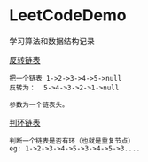 # LeetCodeDemo
学习算法和数据结构记录

[反转链表](https://github.com/lvfaqiang/LeetCodeDemo/blob/master/src/com/fq/leetcode/%E5%8F%8D%E8%BD%AC%E9%93%BE%E8%A1%A8.kt)
```
把一个链表 1->2->3->4->5->null
反转为：  5->4->3->2->1->null

参数为一个链表头。
```

[判环链表](https://github.com/lvfaqiang/LeetCodeDemo/blob/master/src/com/fq/leetcode/HasCycle.kt)
```
判断一个链表是否有环（也就是重复节点）
eg: 1->2->3->4->5->3->4->5->3....
```